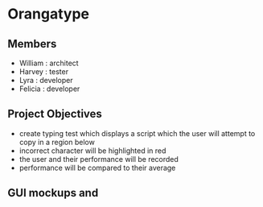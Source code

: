 # Orangatype

## Members
* William : architect
* Harvey : tester
* Lyra : developer
* Felicia : developer
  
## Project Objectives 
* create typing test which displays a script which the user will attempt to copy in a region below
* incorrect character will be highlighted in red
* the user and their performance will be recorded
* performance will be compared to their average

## GUI mockups and  
